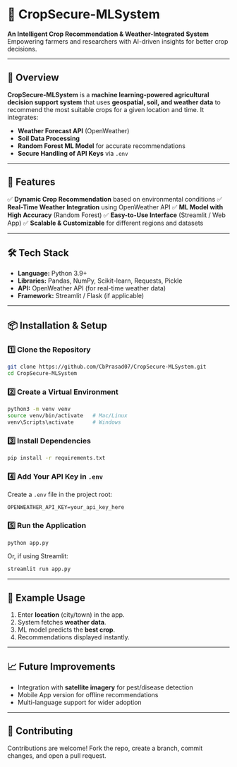 
# 🌾 CropSecure-MLSystem

**An Intelligent Crop Recommendation & Weather-Integrated System**
Empowering farmers and researchers with AI-driven insights for better crop decisions.

---

## 📌 Overview

**CropSecure-MLSystem** is a **machine learning-powered agricultural decision support system** that uses **geospatial, soil, and weather data** to recommend the most suitable crops for a given location and time.
It integrates:

* **Weather Forecast API** (OpenWeather)
* **Soil Data Processing**
* **Random Forest ML Model** for accurate recommendations
* **Secure Handling of API Keys** via `.env`

---

## 🚀 Features

✅ **Dynamic Crop Recommendation** based on environmental conditions
✅ **Real-Time Weather Integration** using OpenWeather API
✅ **ML Model with High Accuracy** (Random Forest)
✅ **Easy-to-Use Interface** (Streamlit / Web App)
✅ **Scalable & Customizable** for different regions and datasets

---

## 🛠️ Tech Stack

* **Language:** Python 3.9+
* **Libraries:** Pandas, NumPy, Scikit-learn, Requests, Pickle
* **API:** OpenWeather API (for real-time weather data)
* **Framework:** Streamlit / Flask (if applicable)

---

## 📦 Installation & Setup

### 1️⃣ Clone the Repository

```bash
git clone https://github.com/CbPrasad07/CropSecure-MLSystem.git
cd CropSecure-MLSystem
```

### 2️⃣ Create a Virtual Environment

```bash
python3 -m venv venv
source venv/bin/activate   # Mac/Linux
venv\Scripts\activate      # Windows
```

### 3️⃣ Install Dependencies

```bash
pip install -r requirements.txt
```

### 4️⃣ Add Your API Key in `.env`

Create a `.env` file in the project root:

```
OPENWEATHER_API_KEY=your_api_key_here
```

### 5️⃣ Run the Application

```bash
python app.py
```

Or, if using Streamlit:

```bash
streamlit run app.py
```

---

## 🧪 Example Usage

1. Enter **location** (city/town) in the app.
2. System fetches **weather data**.
3. ML model predicts the **best crop**.
4. Recommendations displayed instantly.

---

## 📈 Future Improvements

* Integration with **satellite imagery** for pest/disease detection
* Mobile App version for offline recommendations
* Multi-language support for wider adoption

---

## 🤝 Contributing

Contributions are welcome!
Fork the repo, create a branch, commit changes, and open a pull request.

